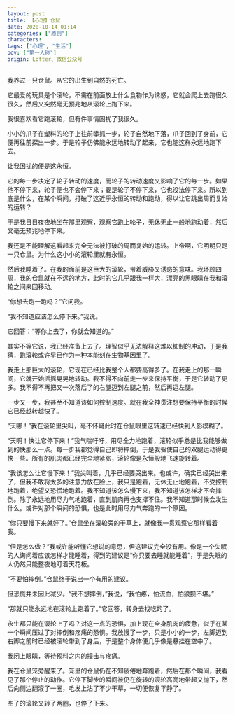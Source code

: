 ```yaml
---
layout: post
title: 【心理】仓鼠
date: 2020-10-14 01:14
categories: ["原创"]
characters: 
tags: ["心理", "生活"]
pov: ["第一人称"]
origin: Lofter、微信公众号
---
```


我养过一只仓鼠。从它的出生到自然的死亡。

它最爱的玩具是个滚轮，不需在前面放上什么食物作为诱惑，它就会爬上去跑很久很久，然后又突然毫无预兆地从滚轮上跑下来。

我很喜欢看它跑滚轮，但有件事情困扰了我很久。

小小的爪子在塑料的轮子上往前攀抓一步，轮子自然地下落，爪子回到了身前，它便再往前探出一步。于是轮子仿佛能永远地转动了起来，它也能这样永远地跑下去。

让我困扰的便是这永恒。

它的每一步决定了轮子转动的速度，而轮子的转动速度又影响了它的每一步。如果他不停下来，轮子便也不会停下来；要是轮子不停下来，它也没法停下来。所以到底是什么，在某个瞬间，打破了这近乎永恒的转动和跑动，得以让它跳出周而复始的运转？

于是我日日夜夜地坐在那里观察，观察它跑上轮子，无休无止一般地跑动着，然后又毫无预兆地停下来。

我还是不能理解这看起来完全无法被打破的周而复始的运转。上帝啊，它明明只是一只仓鼠。为什么这小小的滚轮里就有永恒。

然后我睡着了。在我的面前是这巨大的滚轮，带着威胁又诱惑的意味。我环顾四周，我的仓鼠就在不远的地方，此时的它几乎跟我一样大，漂亮的黑眼睛在我和滚轮之间来回移动。

“你想去跑一跑吗？”它问我。

“我不知道应该怎么停下来。”我说。

它回答：“等你上去了，你就会知道的。”

其实不等它说，我已经准备上去了。理智似乎无法解释这难以抑制的冲动，于是我猜，跑滚轮或许早已作为一种本能刻在生物基因里了。

我走上那巨大的滚轮，它现在已经比我整个人都要高得多了。在我走上的那一瞬间，它就开始摇摇晃晃地转动。我不得不向前走一步来保持平衡，于是它转动了更多。我不得不再把又一次落后了的右腿迈到左腿之前，然后再迈左腿。

一步又一步，我甚至不知道该如何控制速度。就在我全神贯注想要保持平衡的时候它已经越转越快了。

“天哪！”我在滚轮里尖叫，毫不怀疑此时在仓鼠眼里这转速已经快到人影模糊了。

“天啊！快让它停下来！”我气喘吁吁，用尽全力地跑着，滚轮似乎总是比我能够做到的快那么一点。每一步我都觉得自己即将摔倒，于是我驱使自己的双腿运动得更快一些。所有的肌肉都已经完全地紧张，滚轮像是永恒般地飞速旋转着。

“我该怎么让它慢下来！”我尖叫着，几乎已经要哭出来。也或许，确实已经哭出来了，但我不敢将太多的注意力放在脸上，我只是跑着，无休无止地跑着，不受控制地跑着，绝望又恐慌地跑着。我不知道该怎么慢下来，我不知道该怎样才不会摔倒。除了永远地用尽力气地跑着，直到肌肉再也支撑不住。我不知道那时候会发生什么。或许对那个瞬间的恐惧，也是此时用尽力气奔跑的一个原因。

“你只要慢下来就好了。”仓鼠坐在滚轮旁的干草上，就像我一贯观察它那样看着我。

“但是怎么做？”我或许能听懂它想说的意思，但这建议完全没有用。像是一个失眠的人询问着应该怎样才能睡着，得到的建议是“你只要去睡就能睡着”，于是失眠的人仍然只能整夜地盯着天花板。

“不要怕摔倒。”仓鼠终于说出一个有用的建议。

但恐慌并未因此减少。“我不想摔倒，”我说，“我怕疼，怕流血，怕狼狈不堪。”

“那就只能永远地在滚轮上跑着了。”它回答，转身去找吃的了。

永生都只能在滚轮上了吗？对这一点的恐惧，加上现在全身肌肉的疲惫，似乎在某一个瞬间压过了对摔倒和疼痛的恐惧。我放慢了一步，只是小小的一步，左脚迈到右脚之前时已经被滚轮带到了身后，于是整个身体便几乎像是悬挂在空中了。

我闭上眼睛，等待预料之内的撞击与疼痛。

我在仓鼠笼旁醒来了。笼里的仓鼠仍在不知疲倦地奔跑着，然后在那个瞬间，我看见了那个停止的动作。它停下脚步的瞬间被仍在旋转的滚轮高高地带起又抛下，然后向侧边翻滚了一圈，毛发上沾了不少干草，一切便恢复平静了。

空了的滚轮又转了两圈，也停了下来。
